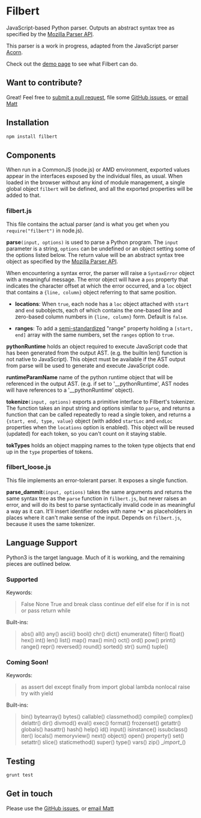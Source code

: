﻿# Filbert

JavaScript-based Python parser.  Outputs an abstract syntax tree as specified by the
[Mozilla Parser API][mozapi].

[mozapi]: https://developer.mozilla.org/en-US/docs/Mozilla/Projects/SpiderMonkey/Parser_API

This parser is a work in progress, adapted from the JavaScript parser [Acorn][acorn].

[acorn]: https://github.com/marijnh/acorn

Check out the [demo page](https://rawgit.com/differentmatt/filbert/master/test/interactive.html) to see what Filbert can do.

## Want to contribute?

Great!  Feel free to [submit a pull request](https://help.github.com/articles/using-pull-requests), file some [GitHub issues](https://github.com/differentmatt/filbert/issues), or [email Matt](mailto:mattlott@gmail.com)

## Installation

```sh
npm install filbert
```

## Components

When run in a CommonJS (node.js) or AMD environment, exported values
appear in the interfaces exposed by the individual files, as usual.
When loaded in the browser without any kind of module management, a
single global object `filbert` will be defined, and all the exported
properties will be added to that.

### filbert.js

This file contains the actual parser (and is what you get when you
`require("filbert")` in node.js).

**parse**`(input, options)` is used to parse a Python program.
The `input` parameter is a string, `options` can be undefined or an
object setting some of the options listed below. The return value will
be an abstract syntax tree object as specified by the
[Mozilla Parser API][mozapi].

When  encountering   a  syntax   error,  the   parser  will   raise  a
`SyntaxError` object with a meaningful  message. The error object will
have a `pos` property that indicates the character offset at which the
error occurred,  and a `loc`  object that contains a  `{line, column}`
object referring to that same position.

[mozapi]: https://developer.mozilla.org/en-US/docs/SpiderMonkey/Parser_API

- **locations**: When `true`, each node has a `loc` object attached
  with `start` and `end` subobjects, each of which contains the
  one-based line and zero-based column numbers in `{line, column}`
  form. Default is `false`.

- **ranges**: To add a [semi-standardized][range] "range" property holding a
  `[start, end]` array with the same numbers, set the `ranges` option
  to `true`.

[range]: https://bugzilla.mozilla.org/show_bug.cgi?id=745678

**pythonRuntime** holds an object required to execute JavaScript code that
has been generated from the output AST.  (e.g. the builtin len() function
is not native to JavaScript).  This object must be available if the AST output from
parse will be used to generate and execute JavaScript code.

**runtimeParamName** name of the python runtime object that will be referenced
in the output AST. (e.g. if set to '\__pythonRuntime', AST nodes will have
references to a '\__pythonRuntime' object).

**tokenize**`(input, options)` exports a primitive interface to
Filbert's tokenizer. The function takes an input string and options
similar to `parse`, and returns a function that can be called repeatedly
to read a single token, and returns a `{start, end, type, value}` object 
(with added `startLoc` and `endLoc` properties when the `locations` option 
is enabled). This object will be reused (updated) for each token, so you
can't count on it staying stable.

**tokTypes** holds an object mapping names to the token type objects
that end up in the `type` properties of tokens.

### filbert_loose.js ###

This file implements an error-tolerant parser. It exposes a single
function.

**parse_dammit**`(input, options)` takes the same arguments and
returns the same syntax tree as the `parse` function in `filbert.js`,
but never raises an error, and will do its best to parse syntactically
invalid code in as meaningful a way as it can. It'll insert identifier
nodes with name `"✖"` as placeholders in places where it can't make
sense of the input. Depends on `filbert.js`, because it uses the same
tokenizer.

## Language Support

Python3 is the target language.  Much of it is working, and the remaining pieces are outlined below.

### Supported

Keywords:
>False None True and break class continue def elif else for if in is not or pass return while

Built-ins:
>abs() all() any() ascii() bool() chr() dict() enumerate() filter() float() hex() int() len() list() map() max() min() oct() ord() pow() print() range() repr() reversed() round() sorted() str() sum() tuple()

### Coming Soon!

Keywords:
>as assert del except finally from import global lambda nonlocal raise try with yield

Built-ins:
>bin() bytearray() bytes() callable() classmethod() compile() complex() delattr() dir() divmod() eval() exec() format() frozenset() getattr() globals() hasattr() hash() help() id() input() isinstance() issubclass() iter() locals() memoryview() next() object() open() property() set() setattr() slice() staticmethod() super() type() vars() zip() \__import__() 

## Testing

```sh
grunt test
```

## Get in touch

Please use the [GitHub issues](https://github.com/differentmatt/filbert/issues), or [email Matt](mailto:mattlott@gmail.com)

